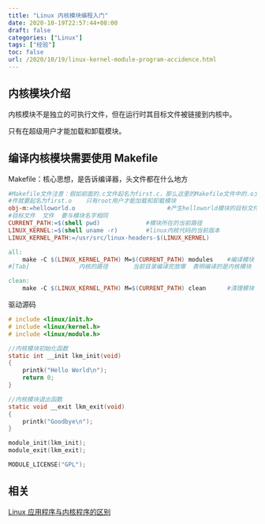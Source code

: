 ```yaml
---
title: "Linux 内核模块编程入门"
date: 2020-10-19T22:57:44+08:00
draft: false
categories: ["Linux"]
tags: ["经验"]
toc: false
url: /2020/10/19/linux-kernel-module-program-accidence.html
---
```


## 内核模块介绍

内核模块不是独立的可执行文件，但在运行时其目标文件被链接到内核中。

只有在超级用户才能加载和卸载模块。

## 编译内核模块需要使用 Makefile

Makefile：核心思想，是告诉编译器，头文件都在什么地方

```makefile
#Makefile文件注意：假如前面的.c文件起名为first.c，那么这里的Makefile文件中的.o文
#件就要起名为first.o    只有root用户才能加载和卸载模块
obj-m:=helloworld.o                          #产生helloworld模块的目标文件
#目标文件  文件  要与模块名字相同
CURRENT_PATH:=$(shell pwd)             #模块所在的当前路径
LINUX_KERNEL:=$(shell uname -r)        #linux内核代码的当前版本
LINUX_KERNEL_PATH:=/usr/src/linux-headers-$(LINUX_KERNEL)

all:
	make -C $(LINUX_KERNEL_PATH) M=$(CURRENT_PATH) modules    #编译模块
#[Tab]              内核的路径       当前目录编译完放哪  表明编译的是内核模块

clean:
	make -C $(LINUX_KERNEL_PATH) M=$(CURRENT_PATH) clean      #清理模块
```

驱动源码

```c
# include <linux/init.h>
# include <linux/kernel.h>
# include <linux/module.h>

//内核模块初始化函数
static int __init lkm_init(void)
{
	printk("Hello World\n");
	return 0;
}

//内核模块退出函数
static void __exit lkm_exit(void)
{
	printk("Goodbye\n");
}

module_init(lkm_init);
module_exit(lkm_exit);

MODULE_LICENSE("GPL");
```

## 相关

[Linux 应用程序与内核程序的区别](/2020/10/19/linux-application-and-kernel-programs.html)

